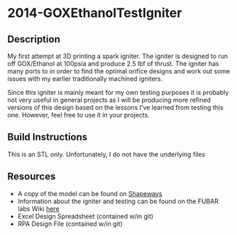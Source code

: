 # 2014-GOXEthanolTestIgniter

## Description
My first attempt at 3D printing a spark igniter. The igniter is designed to run off GOX/Ethanol at 100psia and produce 2.5 lbf of thrust. The igniter has many ports to in order to find the optimal orifice designs and work out some issues with my earlier traditionally machined igniters.

Since this igniter is mainly meant for my own testing purposes it is probably not very useful in general projects as I will be producing more refined versions of this design based on the lessons I've learned from testing this one. However, feel free to use it in your projects.

## Build Instructions
This is an STL only. Unfortunately, I do not have the underlying files

## Resources
* A copy of the model can be found on [Shapeways](http://shpws.me/EGdb)
* Information about the igniter and testing can be found on the FUBAR labs Wiki [here](http://wiki.fubarlabs.org/fubarwiki/GOX-Ethanol-Igniter-v3-3D-Printed-2014.ashx)
* Excel Design Spreadsheet (contained w/in git)
* RPA Design File (contained w/in git)